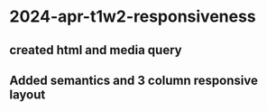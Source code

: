 # 2024-apr-t1w2-responsiveness
## created html and media query
## Added semantics and 3 column responsive layout